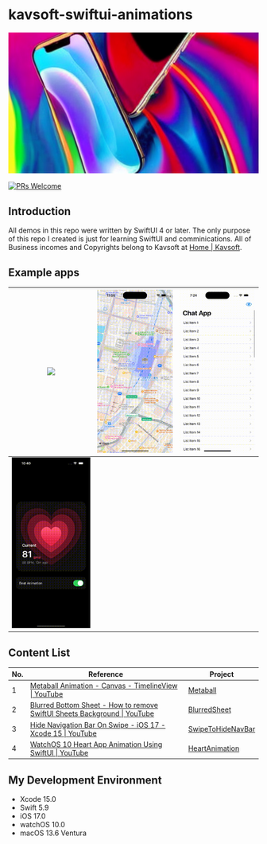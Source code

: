 # kavsoft-swiftui-animations

<img src="https://github.com/hackenbacker/image-host/blob/main/imgs/swiftui-badge.png" width=768>

[![PRs Welcome](https://img.shields.io/badge/PRs-welcome-brightgreen.svg?style=flat-square)](http://makeapullrequest.com)


## Introduction

All demos in this repo were written by SwiftUI 4 or later. The only purpose of this repo I created is just for learning SwiftUI and comminications. All of Business incomes and Copyrights belong to Kavsoft at [Home | Kavsoft](https://kavsoft.dev).


## Example apps

| <a href="https://github.com/hackenbacker/Metaball"><img src="https://github.com/hackenbacker/image-host/blob/main/imgs/Metaball/Metaball-256.gif"></a> | <img src="https://github.com/hackenbacker/image-host/blob/main/imgs/BlurredSheet/BlurredSheet-256.gif"> | <img src="https://github.com/hackenbacker/image-host/blob/main/imgs/SwipeToHideNavBar/SwipeToHideNavBar-256.gif"> |
| :-------------------------------------------: | :----------------------------------------: | -------------------------------------------- |
| <img src="https://github.com/hackenbacker/image-host/blob/main/imgs/HeartAnimation/HeartAnimation-256.gif"> |  |  |

## Content List

| No. | Reference  | Project  |
|---|---|---|
| 1  | [Metaball Animation - Canvas - TimelineView \| YouTube](https://youtu.be/hfKGLJejAEw) | [Metaball](https://github.com/hackenbacker/Metaball) |
| 2  | [Blurred Bottom Sheet - How to remove SwiftUI Sheets Background \| YouTube](https://youtu.be/NE1ZIK0PGTI)  | [BlurredSheet](https://github.com/hackenbacker/BlurredSheet) |
| 3  |  [Hide Navigation Bar On Swipe - iOS 17 - Xcode 15 \| YouTube](https://youtu.be/_oFMZaXIgPc?si=ZPcJCE5Bjnogfk40) | [SwipeToHideNavBar](https://github.com/hackenbacker/SwipeToHideNavBar) |
| 4  | [WatchOS 10 Heart App Animation Using SwiftUI \| YouTube](https://www.youtube.com/watch?v=kZKI-BImtLE) | [HeartAnimation](https://github.com/hackenbacker/HeartAnimation) |

## My Development Environment
* Xcode 15.0
* Swift 5.9
* iOS 17.0
* watchOS 10.0
* macOS 13.6 Ventura
